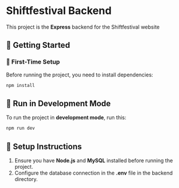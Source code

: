 # Shiftfestival Backend

This project is the **Express** backend for the Shiftfestival website

## 🚀 Getting Started

### 🔹 First-Time Setup

Before running the project, you need to install dependencies:

```sh
npm install
```

## 🔧 Run in Development Mode

To run the project in **development mode**, run this:

```sh
npm run dev
```

## 📌 Setup Instructions

1. Ensure you have **Node.js** and **MySQL** installed before running the project.
2. Configure the database connection in the **.env** file in the backend directory.
